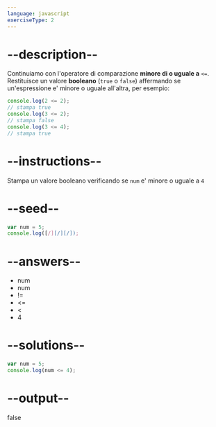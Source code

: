 ```yaml
---
language: javascript
exerciseType: 2
---
```


# --description--

Continuiamo con l'operatore di comparazione **minore di o uguale a** `<=`.
Restituisce un valore **booleano** (`true` o `false`) affermando se un'espressione e' minore o uguale all'altra, per esempio:
```javascript
console.log(2 <= 2); 
// stampa true
console.log(3 <= 2);
// stampa false
console.log(3 <= 4);
// stampa true
```

# --instructions--

Stampa un valore booleano verificando se `num` e' minore o uguale a `4`

# --seed--

```javascript
var num = 5;
console.log([/][/][/]);
```

# --answers--

- num 
- num 
- != 
- <= 
- < 
- 4

# --solutions--

```javascript
var num = 5;
console.log(num <= 4);
```

# --output--

false
